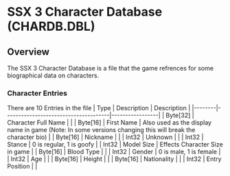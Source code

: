 # SSX 3 Character Database (CHARDB.DBL)
## Overview
The SSX 3 Character Database is a file that the game refrences for some biographical data on characters.


### Character Entries
There are 10 Entries in the file
| Type   | Description                          | Description             |
|--------|--------------------------------------|-----------------|
| Byte[32] | Character Full Name  |                 | 
| Byte[16] | First Name  | Also used as the display name in game (Note: In some versions changing this will break the character bio)                | 
| Byte[16] | Nickname  |                 | 
| Int32  | Unknown      |                 |
| Int32  | Stance      | 0 is regular, 1 is goofy                 |
| Int32  | Model Size      | Effects Character Size in game                 |
| Byte[16] | Blood Type  |                 | 
| Int32  | Gender      | 0 is male, 1 is female                 |
| Int32  | Age      |                 |
| Byte[16] | Height  |                 |
| Byte[16] | Nationality  |                 | 
| Int32  | Entry Position      |                 |
